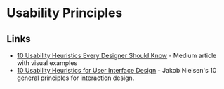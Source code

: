 # Usability Principles



## Links

* [10 Usability Heuristics Every Designer Should Know](https://uxdesign.cc/10-usability-heuristics-every-designer-should-know-129b9779ac53) - Medium article with visual examples
* [10 Usability Heuristics for User Interface Design](https://www.nngroup.com/articles/ten-usability-heuristics/) **-** Jakob Nielsen's 10 general principles for interaction design.



